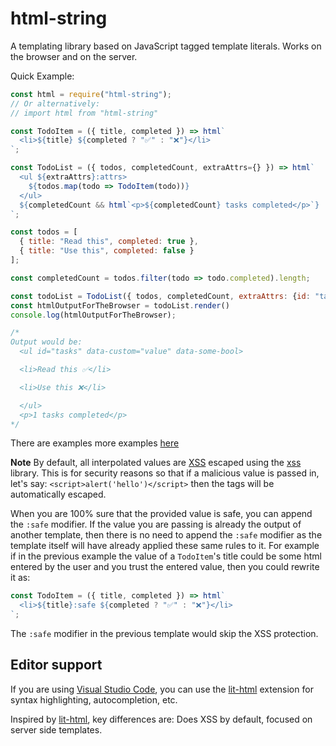 # html-string

A templating library based on JavaScript tagged template literals. Works on the browser and on the server.

Quick Example:

```JavaScript
const html = require("html-string");
// Or alternatively:
// import html from "html-string"

const TodoItem = ({ title, completed }) => html`
  <li>${title} ${completed ? "✅" : "❌"}</li>
`;

const TodoList = ({ todos, completedCount, extraAttrs={} }) => html`
  <ul ${extraAttrs}:attrs>
    ${todos.map(todo => TodoItem(todo))}
  </ul>
  ${completedCount && html`<p>${completedCount} tasks completed</p>`}
`;

const todos = [
  { title: "Read this", completed: true },
  { title: "Use this", completed: false }
];

const completedCount = todos.filter(todo => todo.completed).length;

const todoList = TodoList({ todos, completedCount, extraAttrs: {id: "tasks", dataCustom: "value", dataSomeBool: true}});
const htmlOutputForTheBrowser = todoList.render()
console.log(htmlOutputForTheBrowser);

/*
Output would be:
  <ul id="tasks" data-custom="value" data-some-bool>

  <li>Read this ✅</li>

  <li>Use this ❌</li>

  </ul>
  <p>1 tasks completed</p>
*/
```

There are examples more examples [here](https://github.com/msurdi/html-string/tree/master/examples)

**Note**
By default, all interpolated values are [XSS](https://es.wikipedia.org/wiki/Cross-site_scripting) escaped using the [xss](https://www.npmjs.com/package/xss) library. This is for security reasons so that if a malicious value
is passed in, let's say: `<script>alert('hello')</script>` then the tags will be automatically escaped.

When you are 100% sure that the provided value is safe, you can append the `:safe` modifier. If the value you are
passing is already the output of another template, then there is no need to append the `:safe` modifier as the
template itself will have already applied these same rules to it. For example if in the previous example the value of a `TodoItem`'s title could be some html entered by the user and you trust the entered value, then you could rewrite it as:

```JavaScript
const TodoItem = ({ title, completed }) => html`
  <li>${title}:safe ${completed ? "✅" : "❌"}</li>
`;
```

The `:safe` modifier in the previous template would skip the XSS protection.

## Editor support

If you are using [Visual Studio Code](https://code.visualstudio.com/), you can use the [lit-html](https://marketplace.visualstudio.com/items?itemName=bierner.lit-html) extension for syntax highlighting, autocompletion, etc.

Inspired by [lit-html](https://lit-html.polymer-project.org), key differences are: Does XSS by default, focused on server side templates.
